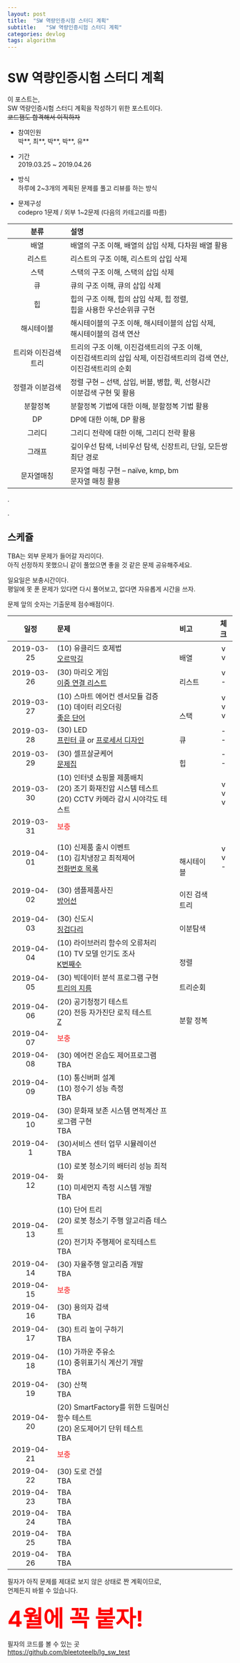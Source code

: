 ```yaml
---
layout: post
title:  "SW 역량인증시험 스터디 계획"
subtitle:   "SW 역량인증시험 스터디 계획"
categories: devlog
tags: algorithm
---
```


# SW 역량인증시험 스터디 계획
이 포스트는,  
SW 역량인증시험 스터디 계획을 작성하기 위한 포스트이다.  
~~코드잼도 합격해서 이직하자~~

- 참여인원  
  박\*\*, 최\*\*, 박\*\*, 박\*\*, 유\*\*

- 기간  
  2019.03.25 ~ 2019.04.26

- 방식  
  하루에 2~3개의 계획된 문제를 풀고 리뷰를 하는 방식

- 문제구성  
  codepro 1문제 / 외부 1~2문제 (다음의 카테고리를 따름)  


| 분류 | 설명 |
| :---:| :--- |
| 배열 | 배열의 구조 이해, 배열의 삽입 삭제, 다차원 배열 활용|
| 리스트 |	리스트의 구조 이해, 리스트의 삽입 삭제|
| 스택 |스택의 구조 이해, 스택의 삽입 삭제|
| 큐 |큐의 구조 이해, 큐의 삽입 삭제|
| 힙 |힙의 구조 이해, 힙의 삽입 삭제, 힙 정렬,<br>힙을 사용한 우선순위큐 구현|
| 해시테이블 |해시테이블의 구조 이해, 해시테이블의 삽입 삭제, <br>해시테이블의 검색 연산|
| 트리와 이진검색트리 |트리의 구조 이해, 이진검색트리의 구조 이해, <br>이진검색트리의 삽입 삭제, 이진검색트리의 검색 연산, <br>이진검색트리의 순회|
| 정렬과 이분검색 |	정렬 구현 – 선택, 삽입, 버블, 병합, 퀵, 선형시간 <br>이분검색 구현 및 활용|
| 분할정복 |	분할정복 기법에 대한 이해, 분할정복 기법 활용|
| DP |	DP에 대한 이해, DP 활용|
| 그리디 |그리디 전략에 대한 이해, 그리디 전략 활용|
| 그래프 |깊이우선 탐색, 너비우선 탐색, 신장트리, 단일, 모든쌍 최단 경로|
| 문자열매칭 |	문자열 매칭 구현 – naïve, kmp, bm<br>문자열 매칭 활용|



.  

.

## 스케쥴


TBA는 외부 문제가 들어갈 자리이다.  
아직 선정하지 못했으니 같이 풀었으면 좋을 것 같은 문제 공유해주세요.  

일요일은 보충시간이다.  
평일에 못 푼 문제가 있다면 다시 풀어보고, 없다면 자유롭게 시간을 쓰자.

문제 앞의 숫자는 기출문제 점수배점이다.

| 일정       |  문제  | 비고 | 체크|
| :---:      |  :--- | :--- |:--:|
| 2019-03-25 | (10) 유클리드 호제법 <br> [오르막길](https://www.acmicpc.net/problem/2846) | <br>배열 |v<br>v|
| 2019-03-26 |  (30) 마리오 게임<br> [이중 연결 리스트](https://www.acmicpc.net/problem/3045) | <br>리스트 |v<br>-|
| 2019-03-27 |  (10) 스마트 에어컨 센서모듈 검증 <br> (10) 데이터 리오더링<br>  [좋은 단어](https://www.acmicpc.net/problem/3986) | <br> <br> 스택 | v<br>v<br>v|
| 2019-03-28 |  (30) LED <br>  [프린터 큐](https://www.acmicpc.net/problem/1966) or [프로세서 디자인](https://www.acmicpc.net/problem/3081) | <br> 큐| -<br>-|
| 2019-03-29 | (30) 셀프살균케어 <br> [문제집](https://www.acmicpc.net/problem/1766) | <br> 힙| -<br>-|
| 2019-03-30 | (10) 인터넷 쇼핑몰 제품배치 <br> (20) 조기 화재진압 시스템 테스트 <br> (20) CCTV 카메라 감시 시야각도 테스트  | | v<br>v<br>v|
| 2019-03-31 | <span style="color:#FA5858"><b>보충</b></span> ||
| 2019-04-01 | (10) 신제품 출시 이벤트 <br> (10) 김치냉장고 최적제어 <br> [전화번호 목록](https://www.acmicpc.net/problem/5052)| <br><br> 해시테이블 |  v<br>v<br>-|
| 2019-04-02 | (30) 샘플제품사진 <br> [방어선](https://www.acmicpc.net/problem/3429) | <br> 이진 검색 트리 |
| 2019-04-03 | (30) 신도시 <br> [징검다리](https://programmers.co.kr/learn/courses/30/lessons/43236) |<br> 이분탐색|
| 2019-04-04 | (10) 라이브러리 함수의 오류처리 <br> (10) TV 모델 인기도 조사 <br> [K번째수](https://www.acmicpc.net/problem/11004) | <br> <br> 정렬 |
| 2019-04-05 | (30) 빅데이터 분석 프로그램 구현 <br> [트리의 지름](https://www.acmicpc.net/problem/1967) |<br> 트리순회 |
| 2019-04-06 | (20) 공기청정기 테스트 <br> (20) 전등 자가진단 로직 테스트 <br> [Z](https://www.acmicpc.net/problem/1074) | <br> <br> 분할 정복 |
| 2019-04-07 | <span style="color:#FA5858"><b>보충</b></span> ||
| 2019-04-08 | (30) 에어컨 온습도 제어프로그램 <br> TBA ||
| 2019-04-09 | (10) 통신버퍼 설계 <br> (10) 정수기 성능 측정 <br> TBA ||
| 2019-04-10 | (30) 문화재 보존 시스템 면적계산 프로그램 구현 <br> TBA ||
| 2019-04-1 | (30)서비스 센터 업무 시뮬레이션 <br>  TBA ||
| 2019-04-12 | (10) 로봇 청소기의 배터리 성능 최적화 <br> (10) 미세먼지 측정 시스템 개발 <br> TBA ||
| 2019-04-13 | (10) 단어 트리 <br> (20) 로봇 청소기 주행 알고리즘 테스트 <br> (20) 전기차 주행제어 로직테스트 <br> TBA ||
| 2019-04-14 | (30) 자율주행 알고리즘 개발   <br> TBA ||
| 2019-04-15 | <span style="color:#FA5858"><b>보충</b></span> ||
| 2019-04-16 | (30) 용의자 검색  <br> TBA ||
| 2019-04-17 | (30) 트리 높이 구하기 <br> TBA ||
| 2019-04-18 | (10) 가까운 주유소 <br> (10) 중위표기식 계산기 개발 <br> TBA ||
| 2019-04-19 | (30) 산책  <br> TBA||
| 2019-04-20 | (20) SmartFactory를 위한 드릴머신 함수 테스트 <br> (20) 온도제어기 단위 테스트  <br> TBA ||
| 2019-04-21 | <span style="color:#FA5858"><b>보충</b></span> ||
| 2019-04-22 | (30) 도로 건설 <br> TBA ||
| 2019-04-23 | TBA <br> TBA ||
| 2019-04-24 | TBA <br> TBA ||
| 2019-04-25 | TBA <br> TBA ||
| 2019-04-26 | TBA <br> TBA ||


필자가 아직 문제를 제대로 보지 않은 상태로 짠 계획이므로,  
언제든지 바뀔 수 있습니다.  


<span style="color:red;font-weight:bold;font-size:50px">4월에 꼭 붙자!</span>


필자의 코드를 볼 수 있는 곳  
https://github.com/bleetoteelb/lg_sw_test